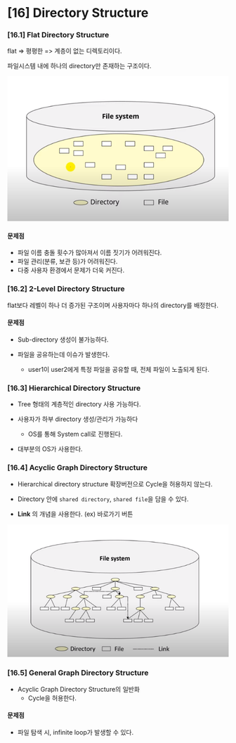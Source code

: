 # [16] Directory Structure

### [16.1] Flat Directory Structure 

flat => 평평한 => 계층이 없는 디렉토리이다.

파일시스템 내에 하나의 directory만 존재하는 구조이다.

![파일시스템-1](img/%ED%8C%8C%EC%9D%BC%EC%8B%9C%EC%8A%A4%ED%85%9C-1.PNG)



#### 문제점

- 파일 이름 충돌 횟수가 많아져서 이름 짓기가 어려워진다.
- 파일 관리(분류, 보관 등)가 어려워진다.
- 다중 사용자 환경에서 문제가 더욱 커진다.



### [16.2] 2-Level Directory Structure

flat보다 레벨이 하나 더 증가된 구조이며 사용자마다 하나의 directory를 배정한다.



#### 문제점

- Sub-directory 생성이 불가능하다.

- 파일을 공유하는데 이슈가 발생한다.
  - user1이 user2에게 특정 파일을 공유할 때, 전체 파일이 노출되게 된다.





### [16.3] Hierarchical Directory Structure 

- Tree 형태의 계층적인 directory 사용 가능하다.

- 사용자가 하부 directory 생성/관리가 가능하다
  - OS를 통해 System call로 진행된다.
- 대부분의 OS가 사용한다.





### [16.4] Acyclic Graph Directory Structure

- Hierarchical directory structure 확장버전으로 Cycle을 허용하지 않는다.
- Directory 안에 `shared directory`, `shared file`을 담을 수 있다.

- **Link** 의 개념을 사용한다. (ex) 바로가기 버튼

![파일시스템-2](img/%ED%8C%8C%EC%9D%BC%EC%8B%9C%EC%8A%A4%ED%85%9C-2.PNG)







### [16.5] General Graph Directory Structure

- Acyclic Graph Directory Structure의 일반화
  - Cycle을 허용한다.



#### 문제점

- 파일 탐색 시, infinite loop가 발생할 수 있다. 